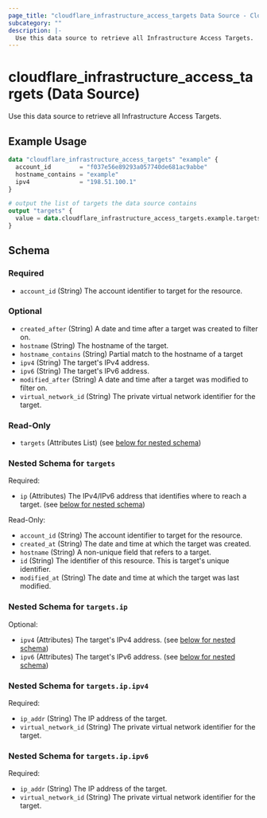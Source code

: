 ```yaml
---
page_title: "cloudflare_infrastructure_access_targets Data Source - Cloudflare"
subcategory: ""
description: |-
  Use this data source to retrieve all Infrastructure Access Targets.
---
```


# cloudflare_infrastructure_access_targets (Data Source)

Use this data source to retrieve all Infrastructure Access Targets.

## Example Usage

```terraform
data "cloudflare_infrastructure_access_targets" "example" {
  account_id        = "f037e56e89293a057740de681ac9abbe"
  hostname_contains = "example"
  ipv4              = "198.51.100.1"
}

# output the list of targets the data source contains
output "targets" {
  value = data.cloudflare_infrastructure_access_targets.example.targets
}
```
<!-- schema generated by tfplugindocs -->
## Schema

### Required

- `account_id` (String) The account identifier to target for the resource.

### Optional

- `created_after` (String) A date and time after a target was created to filter on.
- `hostname` (String) The hostname of the target.
- `hostname_contains` (String) Partial match to the hostname of a target
- `ipv4` (String) The target's IPv4 address.
- `ipv6` (String) The target's IPv6 address.
- `modified_after` (String) A date and time after a target was modified to filter on.
- `virtual_network_id` (String) The private virtual network identifier for the target.

### Read-Only

- `targets` (Attributes List) (see [below for nested schema](#nestedatt--targets))

<a id="nestedatt--targets"></a>
### Nested Schema for `targets`

Required:

- `ip` (Attributes) The IPv4/IPv6 address that identifies where to reach a target. (see [below for nested schema](#nestedatt--targets--ip))

Read-Only:

- `account_id` (String) The account identifier to target for the resource.
- `created_at` (String) The date and time at which the target was created.
- `hostname` (String) A non-unique field that refers to a target.
- `id` (String) The identifier of this resource. This is target's unique identifier.
- `modified_at` (String) The date and time at which the target was last modified.

<a id="nestedatt--targets--ip"></a>
### Nested Schema for `targets.ip`

Optional:

- `ipv4` (Attributes) The target's IPv4 address. (see [below for nested schema](#nestedatt--targets--ip--ipv4))
- `ipv6` (Attributes) The target's IPv6 address. (see [below for nested schema](#nestedatt--targets--ip--ipv6))

<a id="nestedatt--targets--ip--ipv4"></a>
### Nested Schema for `targets.ip.ipv4`

Required:

- `ip_addr` (String) The IP address of the target.
- `virtual_network_id` (String) The private virtual network identifier for the target.


<a id="nestedatt--targets--ip--ipv6"></a>
### Nested Schema for `targets.ip.ipv6`

Required:

- `ip_addr` (String) The IP address of the target.
- `virtual_network_id` (String) The private virtual network identifier for the target.



